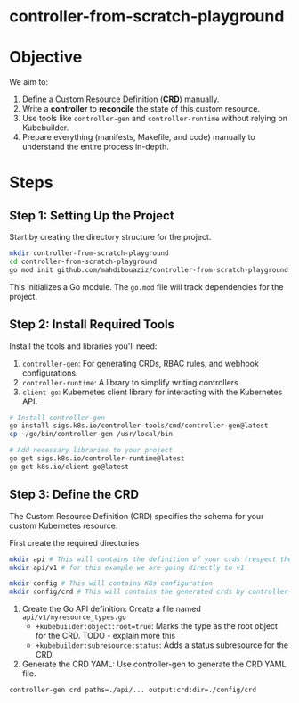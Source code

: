 # controller-from-scratch-playground

# Objective

We aim to:

1. Define a Custom Resource Definition (**CRD**) manually.
2. Write a **controller** to **reconcile** the state of this custom resource.
3. Use tools like `controller-gen` and `controller-runtime` without relying on Kubebuilder.
4. Prepare everything (manifests, Makefile, and code) manually to understand the entire process in-depth.

# Steps

## Step 1: Setting Up the Project

Start by creating the directory structure for the project.

```bash
mkdir controller-from-scratch-playground
cd controller-from-scratch-playground
go mod init github.com/mahdibouaziz/controller-from-scratch-playground
```

This initializes a Go module. The `go.mod` file will track dependencies for the project.

## Step 2: Install Required Tools

Install the tools and libraries you'll need:

1. `controller-gen`: For generating CRDs, RBAC rules, and webhook configurations.
2. `controller-runtime`: A library to simplify writing controllers.
3. `client-go`: Kubernetes client library for interacting with the Kubernetes API.

```bash
# Install controller-gen
go install sigs.k8s.io/controller-tools/cmd/controller-gen@latest
cp ~/go/bin/controller-gen /usr/local/bin

# Add necessary libraries to your project
go get sigs.k8s.io/controller-runtime@latest
go get k8s.io/client-go@latest
```

## Step 3: Define the CRD

The Custom Resource Definition (CRD) specifies the schema for your custom Kubernetes resource.

First create the required directories

```bash
mkdir api # This will contains the definition of your crds (respect the version v1alpha1, v1alpha2, v1beta1, v1beta2, v1)
mkdir api/v1 # for this example we are going directly to v1

mkdir config # This will contains K8s configuration
mkdir config/crd # This will contains the generated crds by controller-gen
```

1. Create the Go API definition: Create a file named `api/v1/myresource_types.go`
    - `+kubebuilder:object:root=true`: Marks the type as the root object for the CRD. TODO - explain more this
    - `+kubebuilder:subresource:status`: Adds a status subresource for the CRD.
2. Generate the CRD YAML: Use controller-gen to generate the CRD YAML file.
```bash
controller-gen crd paths=./api/... output:crd:dir=./config/crd
```
